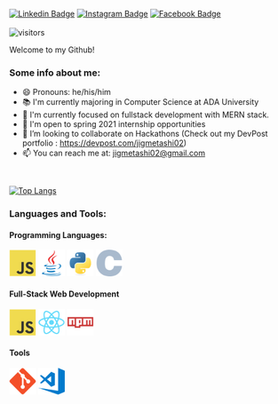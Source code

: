 [![Linkedin Badge](https://img.shields.io/badge/Jigme%20Tashi%20Namgyal-0e76a8?style=flat-square&logo=Linkedin&logoColor=white)](https://www.linkedin.com/in/jigme-tashi-namgyal-511a811a3/)
[![Instagram Badge](https://img.shields.io/badge/@frontendj-e4405f?style=flat-square&logo=Instagram&logoColor=white)](https://instagram.com/frontendj/)
[![Facebook Badge](https://img.shields.io/badge/@Jigme%20Tashi%20Namgyal-3b5998?style=flat-square&logo=Facebook&logoColor=white)](https://www.facebook.com/Mugiwara.D.Jigme619)
<br /><br />![visitors](https://visitor-badge.glitch.me/badge?page_id=JigmeT123)

Welcome to my Github!

### Some info about me:
- 😄 Pronouns: he/his/him
- 📚 I'm currently majoring in Computer Science at ADA University
- 🚀 I'm currently focused on fullstack development with MERN stack.
- 🏢 I'm open to spring 2021 internship opportunities
- 👯 I’m looking to collaborate on Hackathons (Check out my DevPost portfolio : https://devpost.com/jigmetashi02)
- 📫 You can reach me at: [jigmetashi02@gmail.com](mailto:jigmetashi02@gmail.com)

<br />

[![Top Langs](https://github-readme-stats.vercel.app/api/top-langs/?username=JigmeT123)](https://github.com/anuraghazra/github-readme-stats)

### Languages and Tools:

#### Programming Languages:

<code><img height="48" src="https://raw.githubusercontent.com/devicons/devicon/master/icons/javascript/javascript-original.svg"></code>
<code><img height="48" src="https://raw.githubusercontent.com/devicons/devicon/master/icons/java/java-original.svg"></code>
<code><img height="48" src="https://raw.githubusercontent.com/devicons/devicon/master/icons/python/python-original.svg"></code>
<code><img height="48" src="https://raw.githubusercontent.com/devicons/devicon/master/icons/c/c-original.svg"></code>


#### Full-Stack Web Development

<code><img height="48" src="https://raw.githubusercontent.com/devicons/devicon/master/icons/javascript/javascript-original.svg" /></code>
<code><img height="48" src="https://raw.githubusercontent.com/devicons/devicon/master/icons/react/react-original.svg"></code>
<code><img height="48" src="https://raw.githubusercontent.com/devicons/devicon/master/icons/npm/npm-original-wordmark.svg"></code>


#### Tools

<code><img height="48" src="https://raw.githubusercontent.com/devicons/devicon/master/icons/git/git-original.svg"></code>
<code><img height="48" src="https://raw.githubusercontent.com/github/explore/80688e429a7d4ef2fca1e82350fe8e3517d3494d/topics/visual-studio-code/visual-studio-code.png"></code>

<br />
<!--
<code><img height="48" src="https://raw.githubusercontent.com/devicons/devicon/master/icons/amazonwebservices/amazonwebservices-original.svg"></code>
<code><img height="48" src="https://www.vectorlogo.zone/logos/microsoft_azure/microsoft_azure-icon.svg"></code>
<code><img height="48" src="https://raw.githubusercontent.com/devicons/devicon/master/icons/cplusplus/cplusplus-original.svg"></code>
<code><img height="48" src="https://raw.githubusercontent.com/devicons/devicon/master/icons/csharp/csharp-original.svg"></code>
<code><img height="48" src="https://raw.githubusercontent.com/devicons/devicon/master/icons/yarn/yarn-original.svg"></code>
<code><img height="48" src="https://raw.githubusercontent.com/devicons/devicon/master/icons/mongodb/mongodb-original.svg"></code>
<code><img height="48" src="https://www.vectorlogo.zone/logos/opencv/opencv-icon.svg"></code>
<code><img height="48" src="https://raw.githubusercontent.com/devicons/devicon/master/icons/android/android-plain.svg"></code>
-->
